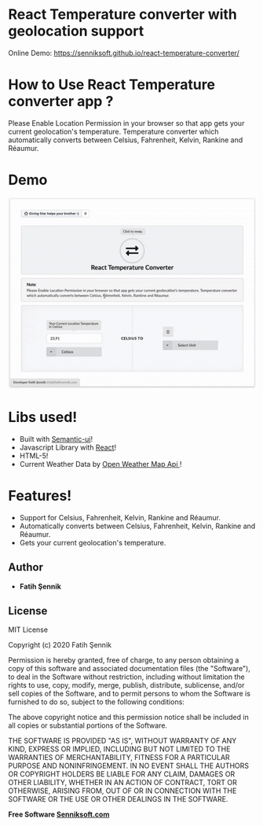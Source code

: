 # React Temperature converter with geolocation support

Online Demo: https://senniksoft.github.io/react-temperature-converter/

# How to Use React Temperature converter app ?
Please Enable Location Permission in your browser so that app gets your current geolocation's temperature.
                        Temperature converter which automatically converts between Celsius, Fahrenheit, Kelvin, Rankine and Réaumur.

#  Demo

![](https://github.com/fatihsennik/react-temperature-converter/blob/master/demo.gif)


#  Libs used!
  - Built with [Semantic-ui](https://semantic-ui.com/)!
  - Javascript Library with [React](https://reactjs.org/)! 
  - HTML-5!
  - Current Weather Data by [Open Weather Map Api ](https://home.openweathermap.org/)! 
  
#  Features!
  - Support for Celsius, Fahrenheit, Kelvin, Rankine and Réaumur.
  - Automatically converts between Celsius, Fahrenheit, Kelvin, Rankine and Réaumur.
  - Gets your current geolocation's temperature.

## Author

* **Fatih Şennik**

License
----
MIT License

Copyright (c) 2020 Fatih Şennik

Permission is hereby granted, free of charge, to any person obtaining a copy
of this software and associated documentation files (the "Software"), to deal
in the Software without restriction, including without limitation the rights
to use, copy, modify, merge, publish, distribute, sublicense, and/or sell
copies of the Software, and to permit persons to whom the Software is
furnished to do so, subject to the following conditions:

The above copyright notice and this permission notice shall be included in all
copies or substantial portions of the Software.

THE SOFTWARE IS PROVIDED "AS IS", WITHOUT WARRANTY OF ANY KIND, EXPRESS OR
IMPLIED, INCLUDING BUT NOT LIMITED TO THE WARRANTIES OF MERCHANTABILITY,
FITNESS FOR A PARTICULAR PURPOSE AND NONINFRINGEMENT. IN NO EVENT SHALL THE
AUTHORS OR COPYRIGHT HOLDERS BE LIABLE FOR ANY CLAIM, DAMAGES OR OTHER
LIABILITY, WHETHER IN AN ACTION OF CONTRACT, TORT OR OTHERWISE, ARISING FROM,
OUT OF OR IN CONNECTION WITH THE SOFTWARE OR THE USE OR OTHER DEALINGS IN THE
SOFTWARE.

**Free Software [Senniksoft.com](http://www.senniksoft.com/)**
